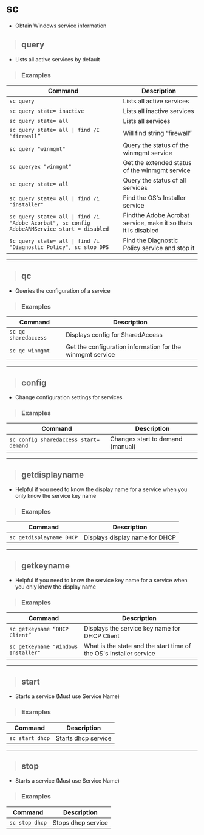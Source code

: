 # sc

- Obtain Windows service information

> ## **query**

- Lists all active services by default

> ### **Examples**


| **Command** | **Description** |
|-------------|-----------------|
| `sc query` | Lists all active services |
| `sc query state= inactive` | Lists all inactive services |
| `sc query state= all` | Lists all services |
| `sc query state= all \| find /I “firewall”` | Will find string “firewall” |
| `sc query "winmgmt"` | Query the status of the winmgmt service |
| `sc queryex "winmgmt"` | Get the extended status of the winmgmt service |
| `sc query state= all` | Query the status of all services |
| `sc query state= all \| find /i "installer"` | Find the OS's Installer service |
| `sc query state= all \| find /i "Adobe Acorbat", sc config AdobeARMService start = disabled` | Findthe Adobe Acrobat service, make it so thats it is disabled |
| `Sc query state= all \| find /i "Diagnostic Policy", sc stop DPS` | Find the Diagnostic Policy service and stop it |


---

> ## **qc**

- Queries the configuration of a service 

> ### **Examples**

| **Command** | **Description** |
|-------------|-----------------|
| `sc qc sharedaccess` | Displays config for SharedAccess |
| `sc qc winmgmt` | Get the configuration information for the winmgmt service |

---

> ## **config**

- Change configuration settings for services

> ### **Examples**

| **Command** | **Description** |
|-------------|-----------------|
| `sc config sharedaccess start= demand` | Changes start to demand (manual) |\

---

> ## **getdisplayname**

- Helpful if you need to know the display name for a service when you only know the service key name 

> ### **Examples**

| **Command** | **Description** |
|-------------|-----------------|
| `sc getdisplayname DHCP` |  Displays display name for DHCP | 


---

> ## **getkeyname**

- Helpful if you need to know the service key name for a service when you only know the display name

> ### **Examples**

| **Command** | **Description** |
|-------------|-----------------|
| `sc getkeyname “DHCP Client”` | Displays the service key name for DHCP Client |
| `sc getkeyname "Windows Installer"` | What is the state and the start time of the OS's Installer service |


---

> ## **start**

- Starts a service (Must use Service Name)

> ### **Examples**

| **Command** | **Description** |
|-------------|-----------------|
| `sc start dhcp` | Starts dhcp service |


---

> ## **stop**

- Starts a service (Must use Service Name)

> ### **Examples**

| **Command** | **Description** |
|-------------|-----------------|
| `sc stop dhcp` | Stops dhcp service |